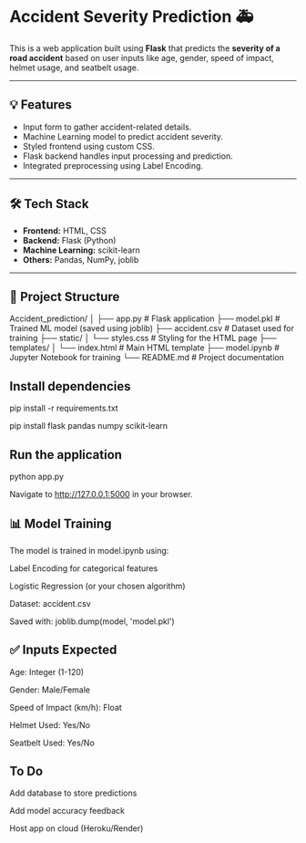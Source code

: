 # Accident Severity Prediction 🚑

This is a web application built using **Flask** that predicts the **severity of a road accident** based on user inputs like age, gender, speed of impact, helmet usage, and seatbelt usage.

---

## 💡 Features

- Input form to gather accident-related details.
- Machine Learning model to predict accident severity.
- Styled frontend using custom CSS.
- Flask backend handles input processing and prediction.
- Integrated preprocessing using Label Encoding.

---

## 🛠️ Tech Stack

- **Frontend:** HTML, CSS
- **Backend:** Flask (Python)
- **Machine Learning:** scikit-learn
- **Others:** Pandas, NumPy, joblib

---

## 📂 Project Structure

Accident_prediction/
│
├── app.py # Flask application
├── model.pkl # Trained ML model (saved using joblib)
├── accident.csv # Dataset used for training
├── static/
│ └── styles.css # Styling for the HTML page
├── templates/
│ └── index.html # Main HTML template
├── model.ipynb # Jupyter Notebook for training
└── README.md # Project documentation

## Install dependencies
   
pip install -r requirements.txt

pip install flask pandas numpy scikit-learn

## Run the application
   
python app.py

Navigate to http://127.0.0.1:5000 in your browser.

## 📊 Model Training

The model is trained in model.ipynb using:

Label Encoding for categorical features

Logistic Regression (or your chosen algorithm)

Dataset: accident.csv

Saved with: joblib.dump(model, 'model.pkl')

## ✅ Inputs Expected

Age: Integer (1-120)

Gender: Male/Female

Speed of Impact (km/h): Float

Helmet Used: Yes/No

Seatbelt Used: Yes/No


 ## To Do
 Add database to store predictions
 
 Add model accuracy feedback
 
 Host app on cloud (Heroku/Render)


